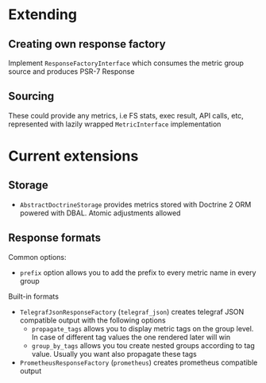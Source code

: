 # Extending
## Creating own response factory

Implement `ResponseFactoryInterface` which consumes the metric group source and produces PSR-7 Response

## Sourcing

These could provide any metrics, i.e FS stats, exec result, API calls, etc, 
represented with lazily wrapped `MetricInterface` implementation

# Current extensions

## Storage

 * `AbstractDoctrineStorage` provides metrics stored with Doctrine 2 ORM powered with DBAL. Atomic adjustments allowed
 
## Response formats

Common options:
 * `prefix` option allows you to add the prefix to every metric name in every group

Built-in formats
 * `TelegrafJsonResponseFactory` (`telegraf_json`) creates telegraf JSON compatible output with the following options
   * `propagate_tags` allows you to display metric tags on the group level. In case of different tag values the one rendered later will win
   * `group_by_tags` allows you tou create nested groups according to tag value. Usually you want also propagate these tags
 * `PrometheusResponseFactory` (`prometheus`)  creates prometheus compatible output  
